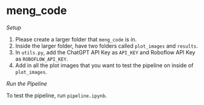 # meng_code

*Setup*
1. Please create a larger folder that `meng_code` is in.
2. Inside the larger folder, have two folders called `plot_images` and `results`.
3. In `utils.py`, add the ChatGPT API Key as `API_KEY` and Roboflow API Key as `ROBOFLOW_API_KEY`.
4. Add in all the plot images that you want to test the pipeline on inside of `plot_images`.

*Run the Pipeline*

To test the pipeline, run `pipeline.ipynb`.
